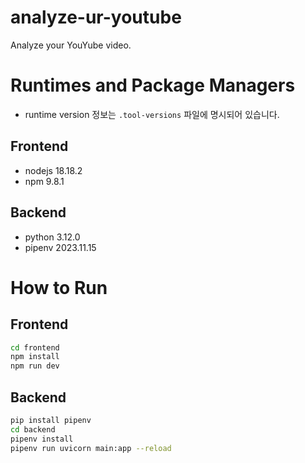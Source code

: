 # analyze-ur-youtube

Analyze your YouYube video.

# Runtimes and Package Managers

- runtime version 정보는 `.tool-versions` 파일에 명시되어 있습니다.

## Frontend

- nodejs 18.18.2
- npm 9.8.1

## Backend

- python 3.12.0
- pipenv 2023.11.15

# How to Run

## Frontend

```zsh
cd frontend
npm install
npm run dev
```

## Backend

```zsh
pip install pipenv
cd backend
pipenv install
pipenv run uvicorn main:app --reload
```
